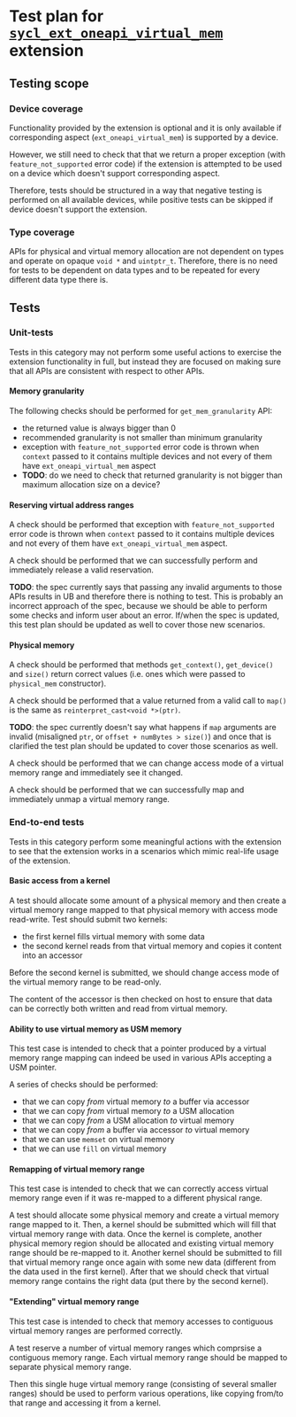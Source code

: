 # Test plan for [`sycl_ext_oneapi_virtual_mem`][spec-link] extension

## Testing scope

### Device coverage

Functionality provided by the extension is optional and it is only available if
corresponding aspect (`ext_oneapi_virtual_mem`) is supported by a device.

However, we still need to check that that we return a proper exception (with
`feature_not_supported` error code) if the extension is attempted to be used on
a device which doesn't support corresponding aspect.

Therefore, tests should be structured in a way that negative testing is
performed on all available devices, while positive tests can be skipped if
device doesn't support the extension.

### Type coverage

APIs for physical and virtual memory allocation are not dependent on types and
operate on opaque `void *` and `uintptr_t`. Therefore, there is no need for
tests to be dependent on data types and to be repeated for every different data
type there is.

## Tests

### Unit-tests

Tests in this category may not perform some useful actions to exercise the
extension functionality in full, but instead they are focused on making sure
that all APIs are consistent with respect to other APIs.

#### Memory granularity

The following checks should be performed for `get_mem_granularity` API:
- the returned value is always bigger than 0
- recommended granularity is not smaller than minimum granularity
- exception with `feature_not_supported` error code is thrown when `context`
  passed to it contains multiple devices and not every of them have
  `ext_oneapi_virtual_mem` aspect
- **TODO**: do we need to check that returned granularity is not bigger than
  maximum allocation size on a device?

#### Reserving virtual address ranges

A check should be performed that exception with `feature_not_supported` error
code is thrown when `context` passed to it contains multiple devices and not
every of them have `ext_oneapi_virtual_mem` aspect.

A check should be performed that we can successfully perform and immediately
release a valid reservation.

**TODO**: the spec currently says that passing any invalid arguments to those
APIs results in UB and therefore there is nothing to test. This is probably an
incorrect approach of the spec, because we should be able to perform some checks
and inform user about an error. If/when the spec is updated, this test plan
should be updated as well to cover those new scenarios.

#### Physical memory

A check should be performed that methods `get_context()`, `get_device()` and
`size()` return correct values (i.e. ones which were passed to `physical_mem`
constructor).

A check should be performed that a value returned from a valid call to `map()`
is the same as `reinterpret_cast<void *>(ptr)`.

**TODO**: the spec currently doesn't say what happens if `map` arguments are
invalid (misaligned `ptr`, or `offset + numBytes > size()`) and once that is
clarified the test plan should be updated to cover those scenarios as well.

A check should be performed that we can change access mode of a virtual memory
range and immediately see it changed.

A check should be performed that we can successfully map and immediately unmap
a virtual memory range.

### End-to-end tests

Tests in this category perform some meaningful actions with the extension to
see that the extension works in a scenarios which mimic real-life usage of the
extension.

#### Basic access from a kernel

A test should allocate some amount of a physical memory and then create a
virtual memory range mapped to that physical memory with access mode read-write.
Test should submit two kernels:
- the first kernel fills virtual memory with some data
- the second kernel reads from that virtual memory and copies it content into
  an accessor

Before the second kernel is submitted, we should change access mode of the
virtual memory range to be read-only.

The content of the accessor is then checked on host to ensure that data can be
correctly both written and read from virtual memory.

#### Ability to use virtual memory as USM memory

This test case is intended to check that a pointer produced by a virtual memory
range mapping can indeed be used in various APIs accepting a USM pointer.

A series of checks should be performed:
- that we can copy _from_ virtual memory _to_ a buffer via accessor
- that we can copy _from_ virtual memory _to_ a USM allocation
- that we can copy _from_ a USM allocation _to_ virtual memory
- that we can copy _from_ a buffer via accessor _to_ virtual memory
- that we can use `memset` on virtual memory
- that we can use `fill` on virtual memory

#### Remapping of virtual memory range

This test case is intended to check that we can correctly access virtual memory
range even if it was re-mapped to a different physical range.

A test should allocate some physical memory and create a virtual memory range
mapped to it. Then, a kernel should be submitted which will fill that virtual
memory range with data.
Once the kernel is complete, another physical memory region should be allocated
and existing virtual memory range should be re-mapped to it. Another kernel
should be submitted to fill that virtual memory range once again with some new
data (different from the data used in the first kernel).
After that we should check that virtual memory range contains the right data
(put there by the second kernel).

#### "Extending" virtual memory range

This test case is intended to check that memory accesses to contiguous
virtual memory ranges are performed correctly.

A test reserve a number of virtual memory ranges which comprsise a contiguous
memory range. Each virtual memory range should be mapped to separate physical
memory range.

Then this single huge virtual memory range (consisting of several smaller
ranges) should be used to perform various operations, like copying from/to that
range and accessing it from a kernel.

[spec-link]: https://github.com/intel/llvm/blob/sycl/sycl/doc/extensions/experimental/sycl_ext_oneapi_virtual_mem.asciidoc
